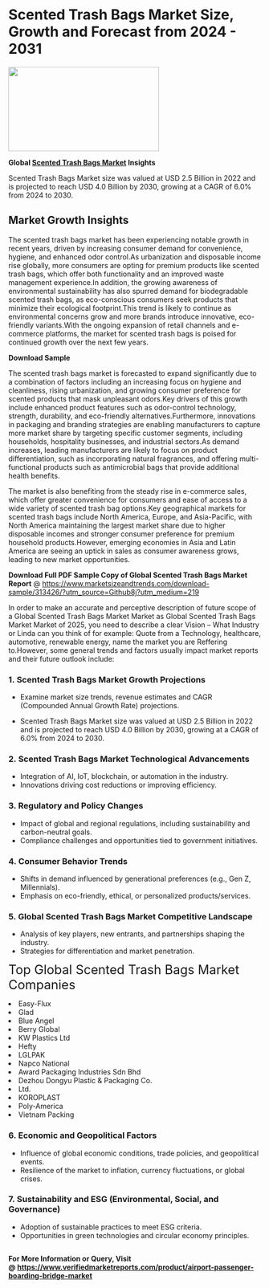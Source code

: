 <H1>Scented Trash Bags Market Size, Growth and Forecast from 2024 - 2031</H1><img class="aligncenter size-medium wp-image-584254" src="https://thirdeyenews.in/wp-content/uploads/2024/09/Global-Market-Research-300x168.jpeg" alt="" width="300" height="168" /><p><strong>Global&nbsp;<a href="https://www.marketsizeandtrends.com/download-sample/313426/?utm_source=Github8j?utm_medium=219">Scented Trash Bags Market</a> Insights</strong></p><p>Scented Trash Bags Market size was valued at USD 2.5 Billion in 2022 and is projected to reach USD 4.0 Billion by 2030, growing at a CAGR of 6.0% from 2024 to 2030.</p><p><h2>Market Growth Insights</h2> <p>The scented trash bags market has been experiencing notable growth in recent years, driven by increasing consumer demand for convenience, hygiene, and enhanced odor control.As urbanization and disposable income rise globally, more consumers are opting for premium products like scented trash bags, which offer both functionality and an improved waste management experience.In addition, the growing awareness of environmental sustainability has also spurred demand for biodegradable scented trash bags, as eco-conscious consumers seek products that minimize their ecological footprint.This trend is likely to continue as environmental concerns grow and more brands introduce innovative, eco-friendly variants.With the ongoing expansion of retail channels and e-commerce platforms, the market for scented trash bags is poised for continued growth over the next few years.</p> <p><strong>Download Sample</strong></p> <p>The scented trash bags market is forecasted to expand significantly due to a combination of factors including an increasing focus on hygiene and cleanliness, rising urbanization, and growing consumer preference for scented products that mask unpleasant odors.Key drivers of this growth include enhanced product features such as odor-control technology, strength, durability, and eco-friendly alternatives.Furthermore, innovations in packaging and branding strategies are enabling manufacturers to capture more market share by targeting specific customer segments, including households, hospitality businesses, and industrial sectors.As demand increases, leading manufacturers are likely to focus on product differentiation, such as incorporating natural fragrances, and offering multi-functional products such as antimicrobial bags that provide additional health benefits.<p>The market is also benefiting from the steady rise in e-commerce sales, which offer greater convenience for consumers and ease of access to a wide variety of scented trash bag options.Key geographical markets for scented trash bags include North America, Europe, and Asia-Pacific, with North America maintaining the largest market share due to higher disposable incomes and stronger consumer preference for premium household products.However, emerging economies in Asia and Latin America are seeing an uptick in sales as consumer awareness grows, leading to new market opportunities.</p> <p><span class=""><strong>Download Full PDF Sample Copy of Global Scented Trash Bags Market Report</strong> @ <a href="https://www.marketsizeandtrends.com/download-sample/313426/?utm_source=Github8j?utm_medium=219" target="_blank">https://www.marketsizeandtrends.com/download-sample/313426/?utm_source=Github8j?utm_medium=219</a></span></p><p>In order to make an accurate and perceptive description of future scope of a Global&nbsp;Scented Trash Bags Market Market as Global&nbsp;Scented Trash Bags Market Market of 2025, you need to describe a clear Vision &ndash; What Industry or Linda can you think of for example: Quote from a Technology, healthcare, automotive, renewable energy, name the market you are Reffering to.However, some general trends and factors usually impact market reports and their future outlook include:</p><h3>1.&nbsp;<strong>Scented Trash Bags Market Growth Projections</strong></h3><ul><li>Examine market size trends, revenue estimates and CAGR (Compounded Annual Growth Rate) projections.</li><li><p>Scented Trash Bags Market size was valued at USD 2.5 Billion in 2022 and is projected to reach USD 4.0 Billion by 2030, growing at a CAGR of 6.0% from 2024 to 2030.</p></li></ul><h3>2.&nbsp;<strong>Scented Trash Bags Market Technological Advancements</strong></h3><ul><li>Integration of AI, IoT, blockchain, or automation in the industry.</li><li>Innovations driving cost reductions or improving efficiency.</li></ul><h3>3.&nbsp;<strong>Regulatory and Policy Changes</strong></h3><ul><li>Impact of global and regional regulations, including sustainability and carbon-neutral goals.</li><li>Compliance challenges and opportunities tied to government initiatives.</li></ul><h3>4.&nbsp;<strong>Consumer Behavior Trends</strong></h3><ul><li>Shifts in demand influenced by generational preferences (e.g., Gen Z, Millennials).</li><li>Emphasis on eco-friendly, ethical, or personalized products/services.</li></ul><h3>5.&nbsp;<strong>Global Scented Trash Bags Market Competitive Landscape</strong></h3><ul><li>Analysis of key players, new entrants, and partnerships shaping the industry.</li><li>Strategies for differentiation and market penetration.</li></ul><p data-pm-slice="1 1 []"><span style="color: inherit; font-family: inherit; font-size: 25px;">Top Global Scented Trash Bags Market Companies</span></p><div class="" data-test-id=""><p><li>Easy-Flux</li><li> Glad</li><li> Blue Angel</li><li> Berry Global</li><li> KW Plastics Ltd</li><li> Hefty</li><li> LGLPAK</li><li> Napco National</li><li> Award Packaging Industries Sdn Bhd</li><li> Dezhou Dongyu Plastic & Packaging Co.</li><li> Ltd.</li><li> KOROPLAST</li><li> Poly-America</li><li> Vietnam Packing</li></p></div><h3>6.&nbsp;<strong>Economic and Geopolitical Factors</strong></h3><ul><li>Influence of global economic conditions, trade policies, and geopolitical events.</li><li>Resilience of the market to inflation, currency fluctuations, or global crises.</li></ul><h3>7.&nbsp;<strong>Sustainability and ESG (Environmental, Social, and Governance)</strong></h3><ul><li>Adoption of sustainable practices to meet ESG criteria.</li><li>Opportunities in green technologies and circular economy principles.</li></ul><h2><strong style="font-size: 14px;">For More Information or Query, Visit @&nbsp;</strong><a style="background-color: #ffffff; font-size: 14px;" href="https://www.marketsizeandtrends.com/report/scented-trash-bags-market/" target="_blank">https://www.verifiedmarketreports.com/product/airport-passenger-boarding-bridge-market</a></h2>